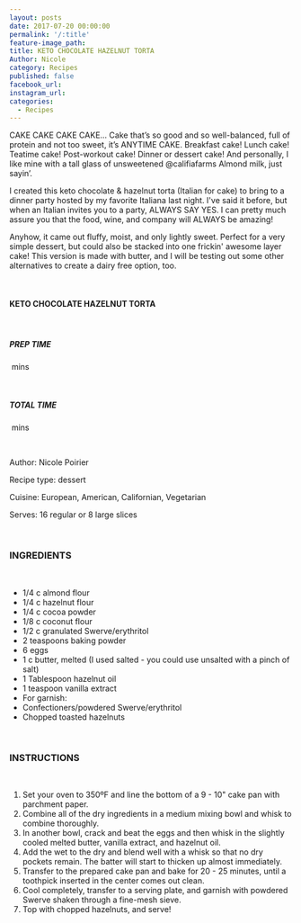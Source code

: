 ```yaml
---
layout: posts
date: 2017-07-20 00:00:00
permalink: '/:title'
feature-image_path:
title: KETO CHOCOLATE HAZELNUT TORTA
Author: Nicole
category: Recipes
published: false
facebook_url:
instagram_url:
categories:
  - Recipes
---
```


CAKE CAKE CAKE CAKE... Cake that’s so good and so well-balanced, full of protein and not too sweet, it’s ANYTIME CAKE. Breakfast cake! Lunch cake! Teatime cake! Post-workout cake! Dinner or dessert cake! And personally, I like mine with a tall glass of unsweetened @califiafarms Almond milk, just sayin’.

I created this keto chocolate & hazelnut torta (Italian for cake) to bring to a dinner party hosted by my favorite Italiana last night. I've said it before, but when an Italian invites you to a party, ALWAYS SAY YES. I can pretty much assure you that the food, wine, and company will ALWAYS be amazing!

Anyhow, it came out fluffy, moist, and only lightly sweet. Perfect for a very simple dessert, but could also be stacked into one frickin' awesome layer cake! This version is made with butter, and I will be testing out some other alternatives to create a dairy free option, too.

&nbsp;

#### KETO CHOCOLATE HAZELNUT TORTA

&nbsp;

##### PREP TIME

&nbsp;mins

&nbsp;

##### TOTAL TIME

&nbsp;mins

&nbsp;

Author: Nicole Poirier

Recipe type: dessert

Cuisine: European, American, Californian, Vegetarian

Serves: 16 regular or 8 large slices

&nbsp;

### INGREDIENTS

&nbsp;

* 1/4 c almond flour
* 1/4 c hazelnut flour
* 1/4 c cocoa powder
* 1/8 c coconut flour
* 1/2 c granulated Swerve/erythritol
* 2 teaspoons baking powder
* 6 eggs
* 1 c butter, melted (I used salted - you could use unsalted with a pinch of salt)
* 1 Tablespoon hazelnut oil
* 1 teaspoon vanilla extract
* For garnish:
* Confectioners/powdered Swerve/erythritol
* Chopped toasted hazelnuts

&nbsp;

### INSTRUCTIONS

&nbsp;

1. Set your oven to 350&ordm;F and line the bottom of a 9 - 10" cake pan with parchment paper.
2. Combine all of the dry ingredients in a medium mixing bowl and whisk to combine thoroughly.
3. In another bowl, crack and beat the eggs and then whisk in the slightly cooled melted butter, vanilla extract, and hazelnut oil.
4. Add the wet to the dry and blend well with a whisk so that no dry pockets remain. The batter will start to thicken up almost immediately.
5. Transfer to the prepared cake pan and bake for 20 - 25 minutes, until a toothpick inserted in the center comes out clean.
6. Cool completely, transfer to a serving plate, and garnish with powdered Swerve shaken through a fine-mesh sieve.
7. Top with chopped hazelnuts, and serve!